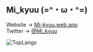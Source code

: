 ## Mi_kyuu (=^・ω・^=)

Website -> [Mi-kyuu.web.app](https://mi-kyuu.web.app)  
Twitter -> [@Mi_kyuu](https://twitter.com/Mi_kyuu)
   
![TopLangs](https://github-readme-stats.vercel.app/api/top-langs/?username=Mi-kyuu&theme=graywhite) 

